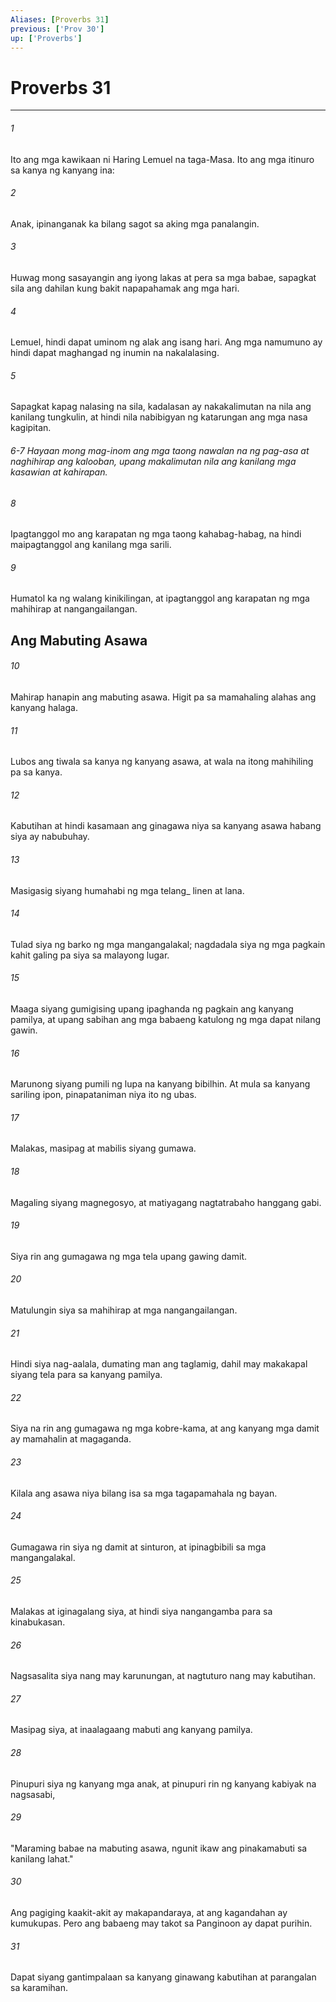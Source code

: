 ```yaml
---
Aliases: [Proverbs 31]
previous: ['Prov 30']
up: ['Proverbs']
---
```

# Proverbs 31

***






















###### 1 










Ito ang mga kawikaan ni Haring Lemuel na taga-Masa. Ito ang mga itinuro sa kanya ng kanyang ina: 





















###### 2 










Anak, ipinanganak ka bilang sagot sa aking mga panalangin. 





















###### 3 










Huwag mong sasayangin ang iyong lakas at pera sa mga babae, sapagkat sila ang dahilan kung bakit napapahamak ang mga hari. 





















###### 4 










Lemuel, hindi dapat uminom ng alak ang isang hari. Ang mga namumuno ay hindi dapat maghangad ng inumin na nakalalasing. 





















###### 5 










Sapagkat kapag nalasing na sila, kadalasan ay nakakalimutan na nila ang kanilang tungkulin, at hindi nila nabibigyan ng katarungan ang mga nasa kagipitan.

###### 6-7 Hayaan mong mag-inom ang mga taong nawalan na ng pag-asa at naghihirap ang kalooban, upang makalimutan nila ang kanilang mga kasawian at kahirapan. 





















###### 8 










Ipagtanggol mo ang karapatan ng mga taong kahabag-habag, na hindi maipagtanggol ang kanilang mga sarili. 





















###### 9 










Humatol ka ng walang kinikilingan, at ipagtanggol ang karapatan ng mga mahihirap at nangangailangan.

## Ang Mabuting Asawa 





















###### 10 










Mahirap hanapin ang mabuting asawa. Higit pa sa mamahaling alahas ang kanyang halaga. 





















###### 11 










Lubos ang tiwala sa kanya ng kanyang asawa, at wala na itong mahihiling pa sa kanya. 





















###### 12 










Kabutihan at hindi kasamaan ang ginagawa niya sa kanyang asawa habang siya ay nabubuhay. 





















###### 13 










Masigasig siyang humahabi ng mga telang_ linen at lana. 





















###### 14 










Tulad siya ng barko ng mga mangangalakal; nagdadala siya ng mga pagkain kahit galing pa siya sa malayong lugar. 





















###### 15 










Maaga siyang gumigising upang ipaghanda ng pagkain ang kanyang pamilya, at upang sabihan ang mga babaeng katulong ng mga dapat nilang gawin. 





















###### 16 










Marunong siyang pumili ng lupa na kanyang bibilhin. At mula sa kanyang sariling ipon, pinapataniman niya ito ng ubas. 





















###### 17 










Malakas, masipag at mabilis siyang gumawa. 





















###### 18 










Magaling siyang magnegosyo, at matiyagang nagtatrabaho hanggang gabi. 





















###### 19 










Siya rin ang gumagawa ng mga tela upang gawing damit. 





















###### 20 










Matulungin siya sa mahihirap at mga nangangailangan. 





















###### 21 










Hindi siya nag-aalala, dumating man ang taglamig, dahil may makakapal siyang tela para sa kanyang pamilya. 





















###### 22 










Siya na rin ang gumagawa ng mga kobre-kama, at ang kanyang mga damit ay mamahalin at magaganda. 





















###### 23 










Kilala ang asawa niya bilang isa sa mga tagapamahala ng bayan. 





















###### 24 










Gumagawa rin siya ng damit at sinturon, at ipinagbibili sa mga mangangalakal. 





















###### 25 










Malakas at iginagalang siya, at hindi siya nangangamba para sa kinabukasan. 





















###### 26 










Nagsasalita siya nang may karunungan, at nagtuturo nang may kabutihan. 





















###### 27 










Masipag siya, at inaalagaang mabuti ang kanyang pamilya. 





















###### 28 










Pinupuri siya ng kanyang mga anak, at pinupuri rin ng kanyang kabiyak na nagsasabi, 





















###### 29 










"Maraming babae na mabuting asawa, ngunit ikaw ang pinakamabuti sa kanilang lahat." 





















###### 30 










Ang pagiging kaakit-akit ay makapandaraya, at ang kagandahan ay kumukupas. Pero ang babaeng may takot sa Panginoon ay dapat purihin. 





















###### 31 










Dapat siyang gantimpalaan sa kanyang ginawang kabutihan at parangalan sa karamihan.

